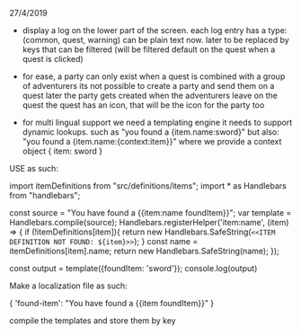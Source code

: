27/4/2019
* display a log on the lower part of the screen.
  each log entry has a type: (common, quest, warning)
  can be plain text now. later to be replaced by keys that
  can be filtered (will be filtered default on the quest when a quest is clicked)

* for ease, a party can only exist when a quest is combined with a group of adventurers
  its not possible to create a party and send them on a quest later
  the party gets created when the adventurers leave on the quest
  the quest has an icon, that will be the icon for the party too

* for multi lingual support we need a templating engine
  it needs to support dynamic lookups. such as
  "you found a {item.name:sword}"
  but also:
  "you found a {item.name:{context:item}}"
  where we provide a context object { item: sword }

USE as such:

import itemDefinitions from "src/definitions/items";
import * as Handlebars from "handlebars";

const source = "You have found a {{item:name foundItem}}";
var template = Handlebars.compile(source);
Handlebars.registerHelper('item:name', (item) => {
    if (!itemDefinitions[item]){ 
        return new Handlebars.SafeString(`<<ITEM DEFINITION NOT FOUND: ${item}>>`);
    }
    const name = itemDefinitions[item].name;
    return new Handlebars.SafeString(name);
});

const output = template({foundItem: 'sword'});
console.log(output)

Make a localization file as such:

{ 'found-item': "You have found a {{item foundItem}}" }

compile the templates and store them by key